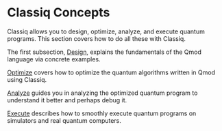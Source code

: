 # Classiq Concepts

Classiq allows you to design, optimize, analyze, and execute quantum programs. This section covers how to do all these with Classiq.

The first subsection, [Design](./design), explains the fundamentals of the Qmod language via concrete examples.

[Optimize](./optimize) covers how to optimize the quantum algorithms written in Qmod using Classiq.

[Analyze](./analyze) guides you in analyzing the optimized quantum program to understand it better and perhaps debug it.

[Execute](./execute) describes how to smoothly execute quantum programs on simulators and real quantum computers.
